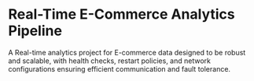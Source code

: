 # Real-Time E-Commerce Analytics Pipeline
A Real-time analytics project for E-commerce data designed to be robust and scalable, with health checks, restart policies, and network configurations ensuring efficient communication and fault tolerance.
